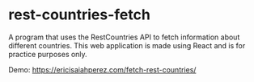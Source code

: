 # rest-countries-fetch
A program that uses the RestCountries API to fetch information about different countries. This web application is made using React and is for practice purposes only.

Demo: https://ericisaiahperez.com/fetch-rest-countries/
